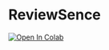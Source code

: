 # ReviewSence
[![Open In Colab](https://colab.research.google.com/assets/colab-badge.svg)](https://colab.research.google.com/github/haroon-ahmed01/ReviewSence/blob/main/[Setimental_Analysis.ipynb](https://drive.google.com/file/d/1MF1OyIH3nenwsjyMyqFVtOjEBtHYdrxZ/view?usp=sharing))

